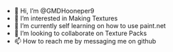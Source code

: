 - 👋 Hi, I’m @GMDHooneper9
- 👀 I’m interested in Making Textures
- 🌱 I’m currently self learning on how to use paint.net
- 💞️ I’m looking to collaborate on Texture Packs
- 📫 How to reach me by messaging me on github 

<!---
GMDHooneper9/GMDHooneper9 is a ✨ special ✨ repository because its `README.md` (this file) appears on your GitHub profile.
You can click the Preview link to take a look at your changes.
--->
